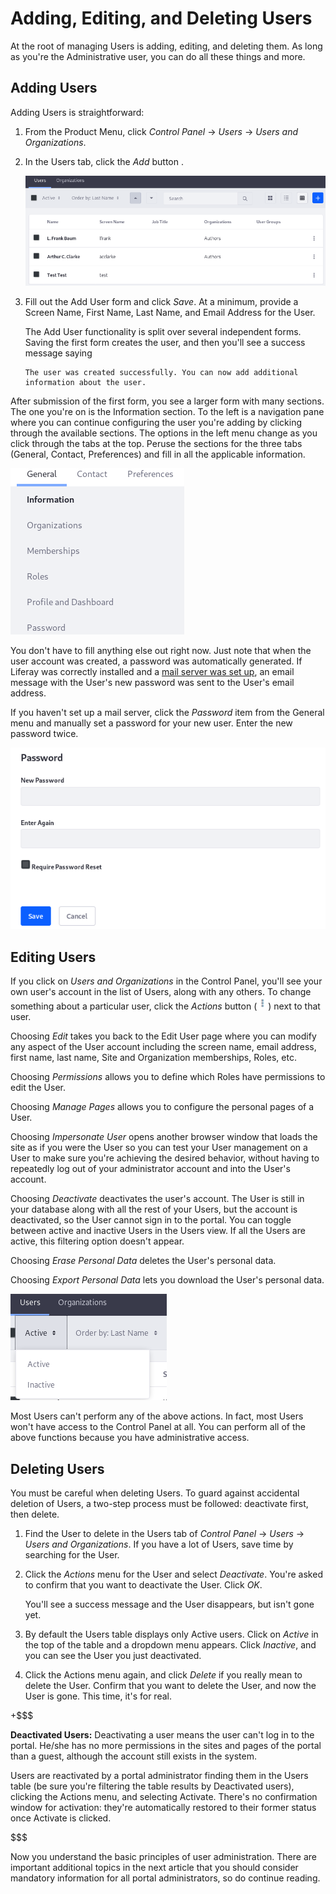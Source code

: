 # Adding, Editing, and Deleting Users [](id=adding-editing-and-deleting-users)

At the root of managing Users is adding, editing, and deleting them. As long as
you're the Administrative user, you can do all these things and more. 

## Adding Users [](id=adding-users)

Adding Users is straightforward:

1.  From the Product Menu, click *Control Panel* &rarr; *Users* &rarr; *Users
and Organizations*. 

2.  In the Users tab, click the *Add* button <!-- ([Add](../../images/icon-add.png)-->.

    ![Figure 1: Add Users from the Users and Organizations section of the Control Panel.](../../../images/usrmgmt-add-user.png)

3.  Fill out the Add User form and click *Save*. At a minimum, provide a Screen
    Name, First Name, Last Name, and Email Address for the User.

    The Add User functionality is split over several independent forms. Saving
    the first form creates the user, and then you'll see a success message
    saying

        The user was created successfully. You can now add additional information about the user.

After submission of the first form, you see a larger form with many sections.
The one you're on is the Information section. To the left is a navigation
pane where you can continue configuring the user you're adding by clicking
through the available sections. The options in the left menu change as you
click through the tabs at the top. Peruse the sections for the three tabs
(General, Contact, Preferences) and fill in all the applicable information.

![Figure 2: At a minimum, enter a screen name, email address, and first name to create a new user account. Then you'll be taken to the Information form and can continue configuring the user.](../../../images/add-user-forms-menu.png)

You don't have to fill anything else out right now. Just note that when the user
account was created, a password was automatically generated. If Liferay was
correctly installed and a 
[mail server was set up](/discover/portal/-/knowledge_base/7-1/server-administration), 
an email message with the User's new password was sent to the User's email
address.

If you haven't set up a mail server, click the *Password* item from the General
menu and manually set a password for your new user. Enter the new password
twice.

![Figure 3: Enter the password twice to manually set the password for a user. If the Password Policy you're using is configured to allow it, select whether to require the user to reset their password the first time they sign in to the portal.](../../../images/usrmgmt-require-password-reset.png)

## Editing Users [](id=editing-users)

If you click on *Users and Organizations* in the Control Panel, you'll see your
own user's account in the list of Users, along with any others. To change
something about a particular user, click the *Actions* button
(![Actions](../../../images/icon-actions.png)) next to that user.

Choosing *Edit* takes you back to the Edit User page where you can modify any
aspect of the User account including the screen name, email address, first name,
last name, Site and Organization memberships, Roles, etc.

Choosing *Permissions* allows you to define which Roles have permissions to edit
the User.

Choosing *Manage Pages* allows you to configure the personal pages of a User.

Choosing *Impersonate User* opens another browser window that loads the site as
if you were the User so you can test your User management on a User to make
sure you're achieving the desired behavior, without having to repeatedly log
out of your administrator account and into the User's account.

Choosing *Deactivate* deactivates the user's account. The User is still in
your database along with all the rest of your Users, but the account is
deactivated, so the User cannot sign in to the portal. You can toggle between
active and inactive Users in the Users view. If all the Users are active, this
filtering option doesn't appear.

Choosing *Erase Personal Data* deletes the User's personal data. <!--Read
[here](LINK) for more information.-->

Choosing *Export Personal Data* lets you download the User's personal data.
<!--Read [here](LINK) for more information.-->

![Figure 4: You can choose whether to view active or inactive (deactivated) portal users in the users list found at *Product Menu* &rarr; *Control Panel* &rarr; *Users* &rarr; *Users and Organizations*.](../../../images/usrmgmt-active.png)

Most Users can't perform any of the above actions. In fact, most Users won't
have access to the Control Panel at all. You can perform all of the above
functions because you have administrative access.

## Deleting Users [](id=deleting-users)

You must be careful when deleting Users. To guard against accidental deletion
of Users, a two-step process must be followed: deactivate first, then delete.

1.  Find the User to delete in the Users tab of *Control Panel* &rarr; *Users*
    &rarr; *Users and Organizations*. If you have a lot of Users, save time by
    searching for the User.

2.  Click the *Actions* menu for the User and select *Deactivate*. You're asked to
    confirm that you want to deactivate the User. Click *OK*. 

    You'll see a success message and the User disappears, but isn't gone yet.

3.  By default the Users table displays only Active users. Click on *Active* in
    the top of the table and a dropdown menu appears. Click *Inactive*, and you
    can see the User you just deactivated. 

4.  Click the Actions menu again, and click *Delete* if you really mean to
    delete the User. Confirm that you want to delete the User, and now the User
    is gone. This time, it's for real.

+$$$

**Deactivated Users:** Deactivating a user means the user can't log in to the
portal. He/she has no more permissions in the sites and pages of the portal than
a guest, although the account still exists in the system. 

Users are reactivated by a portal administrator finding them in the Users table
(be sure you're filtering the table results by Deactivated users), clicking the
Actions menu, and selecting Activate. There's no confirmation window for
activation: they're automatically restored to their former status once Activate
is clicked.

$$$

Now you understand the basic principles of user administration. There are
important additional topics in the next article that you should consider
mandatory information for all portal administrators, so do continue reading.
